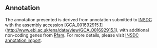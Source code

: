 
Annotation
----------

The annotation presented is derived from annotation submitted to
[INSDC](http://www.insdc.org) with the assembly accession [GCA\_001692915.1]
(http://www.ebi.ac.uk/ena/data/view/GCA_001692915.1),
with additional non-coding genes from
[Rfam](http://rfam.xfam.org/). For more details, please visit [INSDC
annotation import](http://ensemblgenomes.org/info/data/insdc_annotation).
